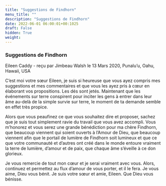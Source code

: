 ```yaml
---
title: "Suggestions de Findhorn"
menu_title: ""
description: "Suggestions de Findhorn"
date: 2022-06-01 06:00:01+00:1025
draft: False
hidden: True
weight:
---
```

### Suggestions de Findhorn

Eileen Caddy - reçu par Jimbeau Walsh le 13 Mars 2020, Punalu’u, Oahu, Hawaii, USA

C’est moi votre sœur Eileen, je suis si heureuse que vous ayez compris mes suggestions et mes commentaires et que vous les ayez pris à cœur en élaborant vos propositions. Les dés sont jetés. Maintenant que les événements sur terre conspirent pour inciter les gens à entrer dans leur âme au-delà de la simple survie sur terre, le moment de ta demande semble en effet très propice.

Alors que vous peaufinez ce que vous souhaitez dire et proposer, sachez que je suis tout simplement ravie du travail que vous avez accompli. Vous m’honorez et vous serez une grande bénédiction pour ma chère Findhorn, que beaucoup viennent qui soient ouverts à l’Amour de Dieu, que beaucoup viennent afin que le portail de lumière de Findhorn soit lumineux et que ce que votre communauté et d’autres ont créé dans le monde entoure vraiment la terre de lumière, d’amour et de paix, que chaque âme s’éveille à ce don glorieux.

Je vous remercie de tout mon cœur et je serai vraiment avec vous. Alors, continuez et permettez au flux d’amour de vous porter, et il le fera. Je vous aime, Dieu vous bénit. Je suis votre sœur et amie, Eileen. Que Dieu vous bénisse.



